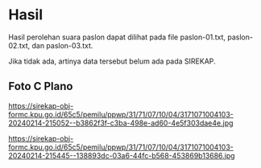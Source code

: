# Hasil

Hasil perolehan suara paslon dapat dilihat pada file paslon-01.txt, paslon-02.txt, dan paslon-03.txt.

Jika tidak ada, artinya data tersebut belum ada pada SIREKAP.

## Foto C Plano

https://sirekap-obj-formc.kpu.go.id/65c5/pemilu/ppwp/31/71/07/10/04/3171071004103-20240214-215052--b3862f3f-c3ba-498e-ad60-4e5f303dae4e.jpg

https://sirekap-obj-formc.kpu.go.id/65c5/pemilu/ppwp/31/71/07/10/04/3171071004103-20240214-215445--138893dc-03a6-44fc-b568-453869b13686.jpg
